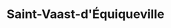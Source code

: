 ---
title: Saint-Vaast-d'Équiqueville
url: /saint-vaast-dequiqueville/
latitude: 49.817
longitude: 1.271
---
